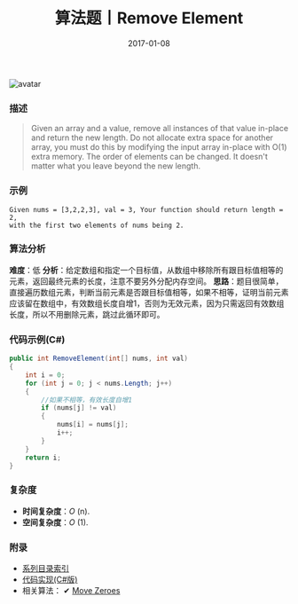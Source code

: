 ﻿---
title: 算法题丨Remove Element
tags:
  - 算法
  - 编程技巧
  - 数据结构
categories: 计算机基础
date: 2017-01-08
---
![avatar](https://mysite.bj.bcebos.com/images/articles/7a69f3cb-532a-4af6-8112-25684d41480c.jpg)

### 描述
>Given an array and a value, remove all instances of that value in-place and return the new length.
Do not allocate extra space for another array, you must do this by modifying the input array in-place with O(1) extra memory.
The order of elements can be changed. It doesn't matter what you leave beyond the new length.

### 示例
```
Given nums = [3,2,2,3], val = 3, Your function should return length = 2, 
with the first two elements of nums being 2.
```

<!-- more -->

### 算法分析
**难度**：低
**分析**：给定数组和指定一个目标值，从数组中移除所有跟目标值相等的元素，返回最终元素的长度，注意不要另外分配内存空间。
**思路**：题目很简单，直接遍历数组元素，判断当前元素是否跟目标值相等，如果不相等，证明当前元素应该留在数组中，有效数组长度自增1，否则为无效元素，因为只需返回有效数组长度，所以不用删除元素，跳过此循环即可。

### 代码示例(C#)
```csharp
public int RemoveElement(int[] nums, int val)
{
    int i = 0;
    for (int j = 0; j < nums.Length; j++)
    {
        //如果不相等，有效长度自增1
        if (nums[j] != val)
        {
            nums[i] = nums[j];
            i++;
        }
    }
    return i;
}               
```

### 复杂度
- **时间复杂度**：*O* (n). 
- **空间复杂度**：*O* (1).

### 附录
- [系列目录索引](/posts/algorithm/index/)
- [代码实现(C#版)](https://github.com/lizzie2008/LeetCode.git)
- 相关算法：
✔ [Move Zeroes](/posts/algorithm/009.Move.Zeroes/)